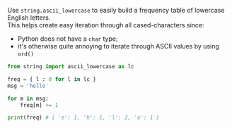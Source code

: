 Use `string.ascii_lowercase` to easily build a frequency table of lowercase English letters.  
This helps create easy iteration through all cased-characters since:

- Python does not have a `char` type;
- it's otherwise quite annoying to iterate through ASCII values by using `ord()`

```py
from string import ascii_lowercase as lc

freq = { l : 0 for l in lc }
msg = 'hello'

for m in msg:
    freq[m] += 1

print(freq) # { 'e': 1, 'h': 1, 'l': 2, 'o': 1 }
```
